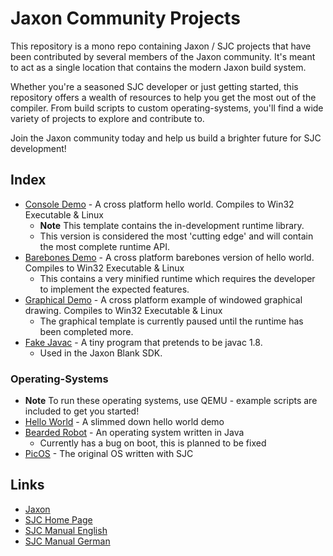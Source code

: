 # Jaxon Community Projects
This repository is a mono repo containing Jaxon / SJC projects that have been contributed by several members of the Jaxon community. It's meant to act as a single location that contains the modern Jaxon build system.

Whether you're a seasoned SJC developer or just getting started, this repository offers a wealth of resources to help you get the most out of the compiler. From build scripts to custom operating-systems, you'll find a wide variety of projects to explore and contribute to.

Join the Jaxon community today and help us build a brighter future for SJC development!

## Index
+ [Console Demo](applications/demo-console/) - A cross platform hello world. Compiles to Win32 Executable & Linux
    + **Note** This template contains the in-development runtime library.
    + This version is considered the most 'cutting edge' and will contain the most complete runtime API.
+ [Barebones Demo](applications/demo-barebones/) - A cross platform barebones version of hello world. Compiles to Win32 Executable & Linux
	+ This contains a very minified runtime which requires the developer to implement the expected features.
+ [Graphical Demo](applications/demo-graphical/) - A cross platform example of windowed graphical drawing. Compiles to Win32 Executable & Linux
    + The graphical template is currently paused until the runtime has been completed more.
+ [Fake Javac](applications/fake-javac/) - A tiny program that pretends to be javac 1.8.
    + Used in the Jaxon Blank SDK.

### Operating-Systems
+ **Note** To run these operating systems, use QEMU - example scripts are included to get you started!
+ [Hello World](operating-systems/hello-world/) - A slimmed down hello world demo
+ [Bearded Robot](operating-systems/bearded-robot/) - An operating system written in Java
	+ Currently has a bug on boot, this is planned to be fixed
+ [PicOS](operating-systems/picos/) - The original OS written with SJC

## Links
+ [Jaxon](https://konloch.com/jaxon)
+ [SJC Home Page](https://www.fam-frenz.de/stefan/compiler.html)
+ [SJC Manual English](https://www.fam-frenz.de/stefan/man042_0182eng.pdf)
+ [SJC Manual German](https://www.fam-frenz.de/stefan/man046_0190.pdf)
